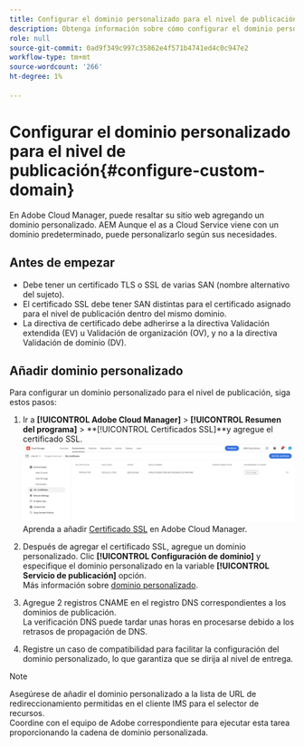 ```yaml
---
title: Configurar el dominio personalizado para el nivel de publicación
description: Obtenga información sobre cómo configurar el dominio personalizado para el nivel de publicación en Adobe Cloud Manager.
role: null
source-git-commit: 0ad9f349c997c35862e4f571b4741ed4c0c947e2
workflow-type: tm+mt
source-wordcount: '266'
ht-degree: 1%

---
```



# Configurar el dominio personalizado para el nivel de publicación{#configure-custom-domain}

En Adobe Cloud Manager, puede resaltar su sitio web agregando un dominio personalizado. AEM Aunque el as a Cloud Service viene con un dominio predeterminado, puede personalizarlo según sus necesidades.
<!-- For example, AEM sites can use `sites.custom_domain.com`, and the AEM publish domain can be accessed via `assets.custom_domain.com`. Additionally, getting an SSL certificate for assets.pmi.com with a SAN entry for `delivery.custom_domain.com` improves security and trustworthiness. -->

## Antes de empezar

* Debe tener un certificado TLS o SSL de varias SAN (nombre alternativo del sujeto).
* El certificado SSL debe tener SAN distintas para el certificado asignado para el nivel de publicación dentro del mismo dominio.
* La directiva de certificado debe adherirse a la directiva Validación extendida (EV) u Validación de organización (OV), y no a la directiva Validación de dominio (DV).


## Añadir dominio personalizado

Para configurar un dominio personalizado para el nivel de publicación, siga estos pasos:

1. Ir a **[!UICONTROL Adobe Cloud Manager]** > **[!UICONTROL Resumen del programa]** > **[!UICONTROL Certificados SSL]**y agregue el certificado SSL.
   ![imagen](/help/assets/assets/ssl-certificate.png)
Aprenda a añadir [Certificado SSL](https://experienceleague.adobe.com/docs/experience-manager-cloud-service/content/implementing/using-cloud-manager/manage-ssl-certificates/add-ssl-certificate.html?lang=en) en Adobe Cloud Manager.

1. Después de agregar el certificado SSL, agregue un dominio personalizado. Clic **[!UICONTROL Configuración de dominio]** y especifique el dominio personalizado en la variable **[!UICONTROL Servicio de publicación]** opción.
   <br> Más información sobre [dominio personalizado](https://experienceleague.adobe.com/docs/experience-manager-cloud-service/content/implementing/using-cloud-manager/custom-domain-names/add-custom-domain-name.html?lang=en).

1. Agregue 2 registros CNAME en el registro DNS correspondientes a los dominios de publicación.
   <br> La verificación DNS puede tardar unas horas en procesarse debido a los retrasos de propagación de DNS.

1. Registre un caso de compatibilidad para facilitar la configuración del dominio personalizado, lo que garantiza que se dirija al nivel de entrega.

>[!NOTE]
>
> Asegúrese de añadir el dominio personalizado a la lista de URL de redireccionamiento permitidas en el cliente IMS para el selector de recursos.<br>Coordine con el equipo de Adobe correspondiente para ejecutar esta tarea proporcionando la cadena de dominio personalizada.
